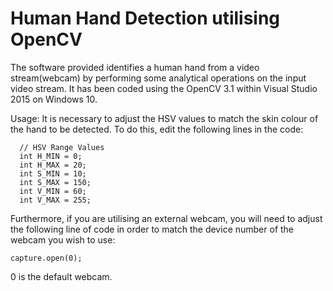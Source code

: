 # Human Hand Detection utilising OpenCV
The software provided identifies a human hand from a video stream(webcam) by performing some analytical operations on the input video stream. It has been coded using the OpenCV 3.1 within Visual Studio 2015 on Windows 10.

Usage:
It is necessary to adjust the HSV values to match the skin colour of the hand to be detected. To do this, edit the following lines in the code: 

  ```
	// HSV Range Values
	int H_MIN = 0;
	int H_MAX = 20;
	int S_MIN = 10;
	int S_MAX = 150;
	int V_MIN = 60;
	int V_MAX = 255;
  ```
  
  Furthermore, if you are utilising an external webcam, you will need to adjust the following line of code in order to match the device number of the webcam you wish to use:
  
  ```
  capture.open(0);
  ```
  0 is the default webcam.
